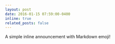 ```yaml
---
layout: post
date: 2016-01-15 07:59:00-0400
inline: true
related_posts: false
---
```


A simple inline announcement with Markdown emoji!
